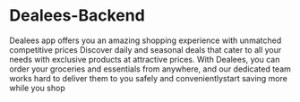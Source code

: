 # Dealees-Backend

Dealees app offers you an amazing shopping experience with unmatched competitive prices Discover daily and seasonal deals that cater to all your needs with exclusive products at attractive prices.
With Dealees, you can order your groceries and essentials from anywhere, and our dedicated team works hard to deliver them to you safely and convenientlystart saving more while you shop

